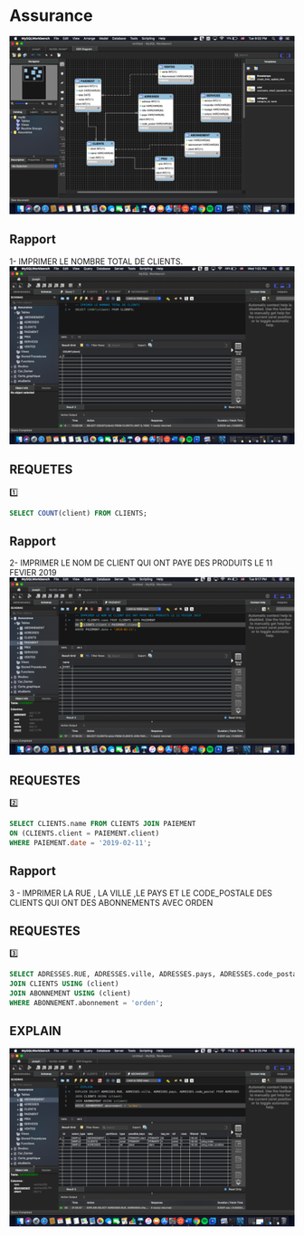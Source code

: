 
# Assurance
![image](https://github.com/CollegeBoreal/INF1006-202-19A-01/blob/master/Q.Query/300112687/Screen%20Shot%202019-12-10%20at%209.02.25%20PM.png?raw=true)




## Rapport
1- IMPRIMER LE NOMBRE TOTAL DE CLIENTS.
![image](count.png)

## REQUETES
:one: 
```sql
SELECT COUNT(client) FROM CLIENTS;
```




## Rapport 
2-  IMPRIMER LE NOM DE CLIENT QUI ONT PAYE DES PRODUITS LE 11 FEVIER 2019
![image](IMPRIMER.png)


## REQUESTES
:two:
```sql
SELECT CLIENTS.name FROM CLIENTS JOIN PAIEMENT
ON (CLIENTS.client = PAIEMENT.client)
WHERE PAIEMENT.date = '2019-02-11';
```




## Rapport
3 - IMPRIMER LA RUE , LA VILLE ,LE PAYS ET LE CODE_POSTALE DES CLIENTS QUI ONT DES ABONNEMENTS AVEC ORDEN


## REQUESTES
:three:
```sql
SELECT ADRESSES.RUE, ADRESSES.ville, ADRESSES.pays, ADRESSES.code_postal FROM ADRESSES
JOIN CLIENTS USING (client)
JOIN ABONNEMENT USING (client)
WHERE ABONNEMENT.abonnement = 'orden';
```




## EXPLAIN

![image](EXPLAIN.png)
